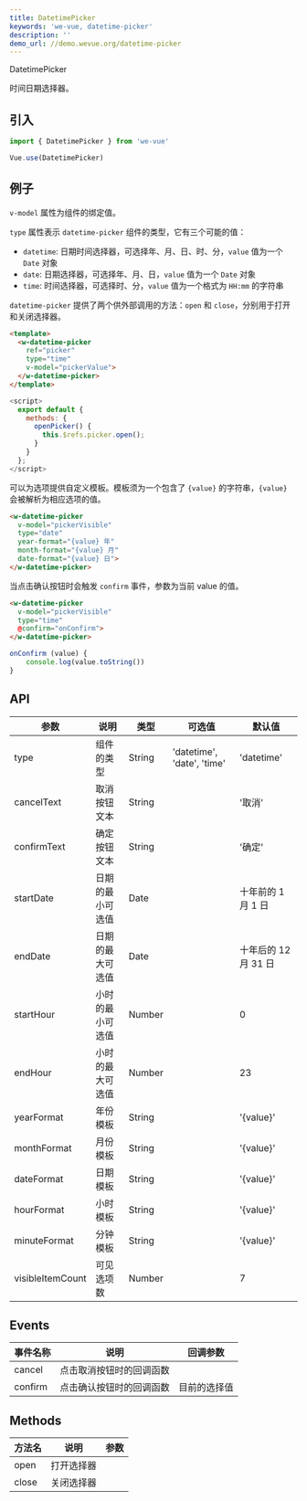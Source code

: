 ```yaml
---
title: DatetimePicker
keywords: 'we-vue, datetime-picker'
description: ''
demo_url: //demo.wevue.org/datetime-picker
---
```


DatetimePicker


时间日期选择器。

## 引入

```js
import { DatetimePicker } from 'we-vue'

Vue.use(DatetimePicker)
```

## 例子

`v-model` 属性为组件的绑定值。

`type` 属性表示 `datetime-picker` 组件的类型，它有三个可能的值：
*  `datetime`: 日期时间选择器，可选择年、月、日、时、分，`value` 值为一个 `Date` 对象
*  `date`: 日期选择器，可选择年、月、日，`value` 值为一个 `Date` 对象
*  `time`: 时间选择器，可选择时、分，`value` 值为一个格式为 `HH:mm` 的字符串

`datetime-picker` 提供了两个供外部调用的方法：`open` 和 `close`，分别用于打开和关闭选择器。

```html
<template>
  <w-datetime-picker
    ref="picker"
    type="time"
    v-model="pickerValue">
  </w-datetime-picker>
</template>
```

```js
<script>
  export default {
    methods: {
      openPicker() {
        this.$refs.picker.open();
      }
    }
  };
</script>
```

可以为选项提供自定义模板。模板须为一个包含了 `{value}` 的字符串，`{value}` 会被解析为相应选项的值。

```html
<w-datetime-picker
  v-model="pickerVisible"
  type="date"
  year-format="{value} 年"
  month-format="{value} 月"
  date-format="{value} 日">
</w-datetime-picker>
```

当点击确认按钮时会触发 `confirm` 事件，参数为当前 value 的值。

```html
<w-datetime-picker
  v-model="pickerVisible"
  type="time"
  @confirm="onConfirm">
</w-datetime-picker>
```

```js
onConfirm (value) {
    console.log(value.toString())
}
```

## API

| 参数 | 说明 | 类型 | 可选值 | 默认值 |
|------|-------|---------|-------|--------|
| type | 组件的类型 | String | 'datetime', 'date', 'time' | 'datetime' |
| cancelText | 取消按钮文本 | String | | '取消' |
| confirmText | 确定按钮文本 | String | | '确定' |
| startDate | 日期的最小可选值 | Date | | 十年前的 1 月 1 日 |
| endDate | 日期的最大可选值 | Date | | 十年后的 12 月 31 日 |
| startHour | 小时的最小可选值 | Number | | 0 |
| endHour | 小时的最大可选值 | Number | | 23 |
| yearFormat | 年份模板 | String | | '{value}' |
| monthFormat | 月份模板 | String | | '{value}' |
| dateFormat | 日期模板 | String | | '{value}' |
| hourFormat | 小时模板 | String | | '{value}' |
| minuteFormat | 分钟模板 | String | | '{value}' |
| visibleItemCount | 可见选项数 | Number | | 7 |

## Events

| 事件名称 | 说明 | 回调参数 |
|------|-------|---------|
| cancel | 点击取消按钮时的回调函数 |  |
| confirm | 点击确认按钮时的回调函数 | 目前的选择值 |

## Methods

| 方法名 | 说明 | 参数 |
|------|-------|---------|
| open | 打开选择器 |  |
| close | 关闭选择器 |  |
